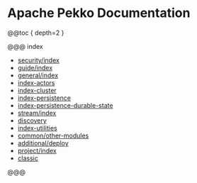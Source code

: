 # Apache Pekko Documentation

@@toc { depth=2 }

@@@ index

* [security/index](security/index.md)
* [guide/index](typed/guide/index.md)
* [general/index](general/index.md)
* [index-actors](typed/index.md)
* [index-cluster](typed/index-cluster.md)
* [index-persistence](typed/index-persistence.md)
* [index-persistence-durable-state](typed/index-persistence-durable-state.md)
* [stream/index](stream/index.md)
* [discovery](discovery/index.md)
* [index-utilities](index-utilities.md)
* [common/other-modules](common/other-modules.md)
* [additional/deploy](additional/deploy.md)
* [project/index](project/index.md)
* [classic](index-classic.md)

@@@
